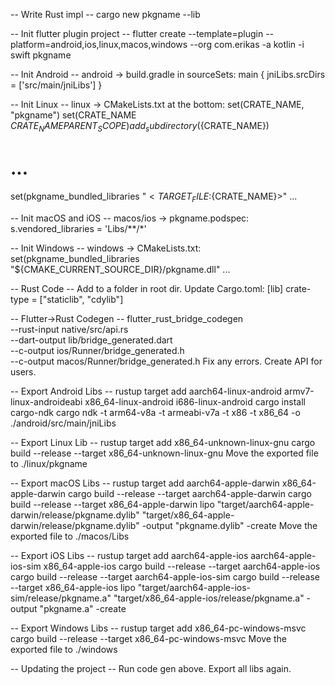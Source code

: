 -- Write Rust impl --
cargo new pkgname --lib

-- Init flutter plugin project --
flutter create --template=plugin --platform=android,ios,linux,macos,windows --org com.erikas -a kotlin -i swift pkgname

-- Init Android --
android -> build.gradle in sourceSets:
main {
    jniLibs.srcDirs = ['src/main/jniLibs']
}

-- Init Linux --
linux -> CMakeLists.txt at the bottom:
set(CRATE_NAME, "pkgname")
set(CRATE_NAME ${CRATE_NAME} PARENT_SCOPE)
add_subdirectory(${CRATE_NAME})
# ...
set(pkgname_bundled_libraries
    "$<TARGET_FILE:${CRATE_NAME}>"
    ...

-- Init macOS and iOS --
macos/ios -> pkgname.podspec:
s.vendored_libraries = 'Libs/**/*'

-- Init Windows --
windows -> CMakeLists.txt:
set(pkgname_bundled_libraries
    "${CMAKE_CURRENT_SOURCE_DIR}/pkgname.dll"
    ...

-- Rust Code --
Add to a folder in root dir.
Update Cargo.toml:
[lib]
crate-type = ["staticlib", "cdylib"]

-- Flutter->Rust Codegen --
flutter_rust_bridge_codegen \
        --rust-input native/src/api.rs \
        --dart-output lib/bridge_generated.dart \
        --c-output ios/Runner/bridge_generated.h \
        --c-output macos/Runner/bridge_generated.h
Fix any errors.
Create API for users.

-- Export Android Libs --
rustup target add aarch64-linux-android armv7-linux-androideabi x86_64-linux-android i686-linux-android
cargo install cargo-ndk
cargo ndk -t arm64-v8a -t armeabi-v7a -t x86 -t x86_64 -o ./android/src/main/jniLibs

-- Export Linux Lib --
rustup target add x86_64-unknown-linux-gnu
cargo build --release --target x86_64-unknown-linux-gnu
Move the exported file to ./linux/pkgname

-- Export macOS Libs --
rustup target add aarch64-apple-darwin x86_64-apple-darwin
cargo build --release --target aarch64-apple-darwin
cargo build --release --target x86_64-apple-darwin
lipo "target/aarch64-apple-darwin/release/pkgname.dylib" "target/x86_64-apple-darwin/release/pkgname.dylib" -output "pkgname.dylib" -create
Move the exported file to ./macos/Libs

-- Export iOS Libs --
rustup target add aarch64-apple-ios aarch64-apple-ios-sim x86_64-apple-ios
cargo build --release --target aarch64-apple-ios
cargo build --release --target aarch64-apple-ios-sim
cargo build --release --target x86_64-apple-ios
lipo "target/aarch64-apple-ios-sim/release/pkgname.a" "target/x86_64-apple-ios/release/pkgname.a" -output "pkgname.a" -create

-- Export Windows Libs --
rustup target add x86_64-pc-windows-msvc
cargo build --release --target x86_64-pc-windows-msvc
Move the exported file to ./windows

-- Updating the project --
Run code gen above.
Export all libs again.

